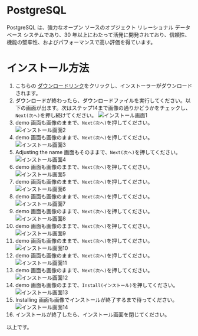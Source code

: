 # PostgreSQL
PostgreSQL は、強力なオープン ソースのオブジェクト リレーショナル データベース システムであり、30 年以上にわたって活発に開発されており、信頼性、機能の堅牢性、およびパフォーマンスで高い評価を得ています。


# インストール方法
1. こちらの [ダウンロードリンク](https://get.enterprisedb.com/postgresql/postgresql-14.5-1-windows-x64.exe)をクリックし、インストーラーがダウンロードされます。
2. ダウンロードが終わったら、ダウンロードファイルを実行してください。以下の画面が出ます。次はステップ14まで画像の通りかどうかをチェックし、`Next(次へ)`を押し続けてください。
   ![インストール画面1](./images/pg/ins1.png)  
3. demo 画面も画像のままで、`Next(次へ)`を押してください。
   ![インストール画面2](./images/pg/ins2.png)
4. demo 画面も画像のままで、`Next(次へ)`を押してください。
   ![インストール画面3](./images/pg/ins3.png)
5. Adjusting the name 画面もそのままで、`Next(次へ)`を押してください。
   ![インストール画面4](./images/pg/ins4.png)
6. demo 画面も画像のままで、`Next(次へ)`を押してください。
   ![インストール画面5](./images/pg/ins5.png)
7. demo 画面も画像のままで、`Next(次へ)`を押してください。
   ![インストール画面6](./images/pg/ins6.png)
8. demo 画面も画像のままで、`Next(次へ)`を押してください。
   ![インストール画面7](./images/pg/ins7.png)
9. demo 画面も画像のままで、`Next(次へ)`を押してください。
   ![インストール画面8](./images/pg/ins8.png)
10. demo 画面も画像のままで、`Next(次へ)`を押してください。
   ![インストール画面9](./images/pg/ins9.png)
11. demo 画面も画像のままで、`Next(次へ)`を押してください。
   ![インストール画面10](./images/pg/ins10.png)
12. demo 画面も画像のままで、`Next(次へ)`を押してください。
   ![インストール画面11](./images/pg/ins11.png)
13. demo 画面も画像のままで、`Next(次へ)`を押してください。
   ![インストール画面12](./images/pg/ins12.png)
14. demo 画面も画像のままで、`Install(インストール)`を押してください。
   ![インストール画面13](./images/pg/ins13.png)
15. Installing 画面も画像でインストールが終了するまで待ってください。
   ![インストール画面14](./images/pg/ins14.png)
11. インストールが終了したら、インストール画面を閉じてください。

以上です。
